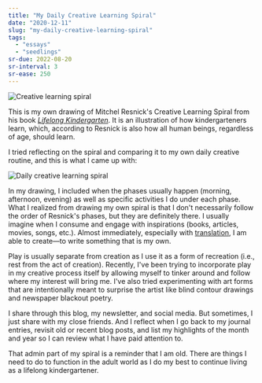 ```yaml
---
title: "My Daily Creative Learning Spiral"
date: "2020-12-11"
slug: "my-daily-creative-learning-spiral"
tags:
  - "essays"
  - "seedlings"
sr-due: 2022-08-20
sr-interval: 3
sr-ease: 250
---
```


![Creative learning spiral](creative-learning-spiral.jpg)

This is my own drawing of Mitchel Resnick's Creative Learning Spiral from his book _[Lifelong Kindergarten](https://mitpress.mit.edu/books/lifelong-kindergarten)_. It is an illustration of how kindergarteners learn, which, according to Resnick is also how all human beings, regardless of age, should learn.

I tried reflecting on the spiral and comparing it to my own daily creative routine, and this is what I came up with:

![Daily creative learning spiral](daily-creative-learning-spiral.jpg)

In my drawing, I included when the phases usually happen (morning, afternoon, evening) as well as specific activities I do under each phase. What I realized from drawing my own spiral is that I don't necessarily follow the order of Resnick's phases, but they are definitely there. I usually imagine when I consume and engage with inspirations (books, articles, movies, songs, etc.). Almost immediately, especially with [translation](https://www.instagram.com/explore/tags/vithoreau/), I am able to create—to write something that is my own.

Play is usually separate from creation as I use it as a form of recreation (i.e., rest from the act of creation). Recently, I've been trying to incorporate play in my creative process itself by allowing myself to tinker around and follow where my interest will bring me. I've also tried experimenting with art forms that are intentionally meant to surprise the artist like blind contour drawings and newspaper blackout poetry.

I share through this blog, my newsletter, and social media. But sometimes, I just share with my close friends. And I reflect when I go back to my journal entries, revisit old or recent blog posts, and list my highlights of the month and year so I can review what I have paid attention to.

That admin part of my spiral is a reminder that I am old. There are things I need to do to function in the adult world as I do my best to continue living as a lifelong kindergartener.
